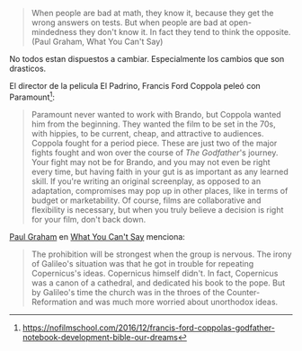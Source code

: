 > When people are bad at math, they know it, because they get the wrong answers on tests. But when people are bad at open-mindedness they don't know it. In fact they tend to think the opposite. (Paul Graham, What You Can't Say)


No todos estan dispuestos a cambiar. Especialmente los cambios que son drasticos.

El director de la pelicula El Padrino, Francis Ford Coppola  peleó con Paramount[^2]:

>Paramount never wanted to work with Brando, but Coppola wanted him from the beginning. They wanted the film to be set in the 70s, with hippies, to be current, cheap, and attractive to audiences. Coppola fought for a period piece. These are just two of the major fights fought and won over the course of _The Godfather_'s journey. Your fight may not be for Brando, and you may not even be right every time, but having faith in your gut is as important as any learned skill. If you're writing an original screenplay, as opposed to an adaptation, compromises may pop up in other places, like in terms of budget or marketability. Of course, films are collaborative and flexibility is necessary, but when you truly believe a decision is right for your film, don't back down.



[Paul Graham](https://en.wikipedia.org/wiki/Paul_Graham_(programmer)) en [What You Can't Say](https://paulgraham.com/say.html) menciona:

> The prohibition will be strongest when the group is nervous. The irony of Galileo's situation was that he got in trouble for repeating Copernicus's ideas. Copernicus himself didn't. In fact, Copernicus was a canon of a cathedral, and dedicated his book to the pope. But by Galileo's time the church was in the throes of the Counter-Reformation and was much more worried about unorthodox ideas.

  

[^2]: https://nofilmschool.com/2016/12/francis-ford-coppolas-godfather-notebook-development-bible-our-dreams